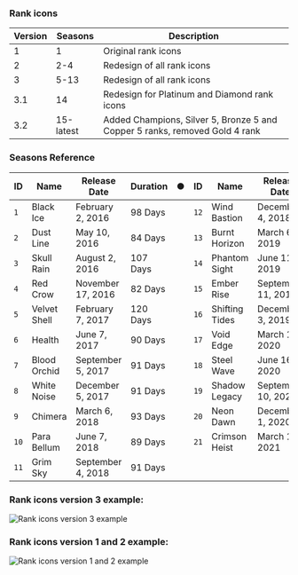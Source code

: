 ### Rank icons

| Version | Seasons   | Description                                                                 |
| ------- | --------- | --------------------------------------------------------------------------- |
| 1       | 1         | Original rank icons                                                         |
| 2       | 2-4       | Redesign of all rank icons                                                  |
| 3       | 5-13      | Redesign of all rank icons                                                  |
| 3.1     | 14        | Redesign for Platinum and Diamond rank icons                                |
| 3.2     | 15-latest | Added Champions, Silver 5, Bronze 5 and Copper 5 ranks, removed Gold 4 rank |

### Seasons Reference

<!-- START_SECTION:SEASONS_TABLE -->

| ID   | Name         | Release Date      | Duration | ● | ID   | Name           | Release Date       | Duration |
| ---- | ------------ | ----------------- | -------- | - | ---- | -------------- | ------------------ | -------- |
| `1`  | Black Ice    | February 2, 2016  | 98 Days  |   | `12` | Wind Bastion   | December 4, 2018   | 92 Days  |
| `2`  | Dust Line    | May 10, 2016      | 84 Days  |   | `13` | Burnt Horizon  | March 6, 2019      | 97 Days  |
| `3`  | Skull Rain   | August 2, 2016    | 107 Days |   | `14` | Phantom Sight  | June 11, 2019      | 92 Days  |
| `4`  | Red Crow     | November 17, 2016 | 82 Days  |   | `15` | Ember Rise     | September 11, 2019 | 83 Days  |
| `5`  | Velvet Shell | February 7, 2017  | 120 Days |   | `16` | Shifting Tides | December 3, 2019   | 98 Days  |
| `6`  | Health       | June 7, 2017      | 90 Days  |   | `17` | Void Edge      | March 10, 2020     | 98 Days  |
| `7`  | Blood Orchid | September 5, 2017 | 91 Days  |   | `18` | Steel Wave     | June 16, 2020      | 86 Days  |
| `8`  | White Noise  | December 5, 2017  | 91 Days  |   | `19` | Shadow Legacy  | September 10, 2020 | 82 Days  |
| `9`  | Chimera      | March 6, 2018     | 93 Days  |   | `20` | Neon Dawn      | December 1, 2020   | 105 Days |
| `10` | Para Bellum  | June 7, 2018      | 89 Days  |   | `21` | Crimson Heist  | March 16, 2021     |          |
| `11` | Grim Sky     | September 4, 2018 | 91 Days  |   |      |                |                    |          |

<!-- END_SECTION:SEASONS_TABLE -->

### Rank icons version 3 example:
![Rank icons version 3 example](https://i.imgur.com/96fSFXO.png)

### Rank icons version 1 and 2 example:
![Rank icons version 1 and 2 example](https://i.imgur.com/Han0cNm.jpg)